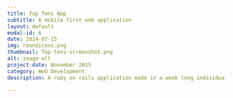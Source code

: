 ```yaml
---
title: Top Tens App
subtitle: A mobile first web application
layout: default
modal-id: 6
date: 2014-07-15
img: roundicons.png
thumbnail: Top-tens-screenshot.png
alt: image-alt
project-date: November 2015
category: Web Development
description: A ruby on rails application made in a week long individual project. This project uses several gems including an 'acts as list' gem.

---
```

